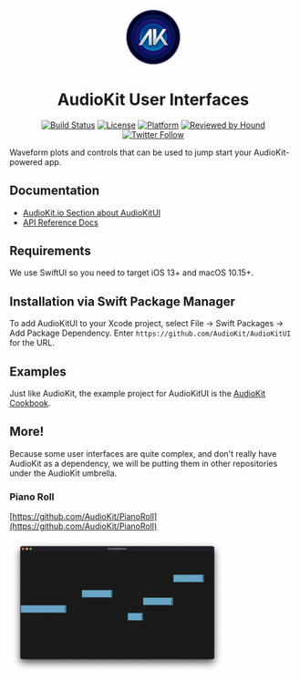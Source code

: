 <div align=center>
<img src="https://github.com/AudioKit/Cookbook/raw/main/Cookbook/Cookbook/Assets.xcassets/audiokit-icon.imageset/audiokit-icon.png" width="20%"/>

# AudioKit User Interfaces

[![Build Status](https://github.com/AudioKit/AudioKitUI/workflows/CI/badge.svg)](https://github.com/AudioKit/AudioKitUI/actions?query=workflow%3ACI)
[![License](https://img.shields.io/github/license/AudioKit/AudioKitUI)](https://github.com/AudioKit/AudioKitUI/blob/main/LICENSE)
[![Platform](https://img.shields.io/cocoapods/p/AudioKit)](https://github.com/AudioKit/AudioKit/wiki)
[![Reviewed by Hound](https://img.shields.io/badge/Reviewed_by-Hound-8E64B0.svg)](https://houndci.com)
[![Twitter Follow](https://img.shields.io/twitter/follow/AudioKitPro.svg?style=social)](https://twitter.com/AudioKitPro)

</div>

Waveform plots and controls that can be used to jump start your AudioKit-powered app.

## Documentation

* [AudioKit.io Section about AudioKitUI](https://audiokit.io/Packages/AudioKitUI)
* [API Reference Docs](https://github.com/AudioKit/AudioKitUI/wiki)

## Requirements

We use SwiftUI so you need to target iOS 13+ and macOS 10.15+.

## Installation via Swift Package Manager

To add AudioKitUI to your Xcode project, select File -> Swift Packages -> Add Package Dependency. Enter `https://github.com/AudioKit/AudioKitUI` for the URL.

## Examples

Just like AudioKit, the example project for AudioKitUI is the [AudioKit Cookbook](https://github.com/AudioKit/Cookbook/).

## More!

Because some user interfaces are quite complex, and don't really have AudioKit as a dependency, we will be putting them in other repositories under the AudioKit umbrella. 

### Piano Roll 

[https://github.com/AudioKit/PianoRoll](https://github.com/AudioKit/PianoRoll)

<img src="https://raw.githubusercontent.com/AudioKit/PianoRoll/main/screenshot.png" alt="piano roll screenshot" style="width:75%;">
